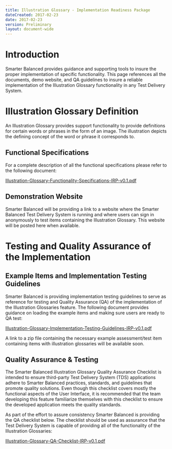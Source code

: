 ```yaml
---
title: Illustration Glossary - Implementation Readiness Package
dateCreated: 2017-02-23
date: 2017-02-23
version: Preliminary
layout: document-wide
---
```


# Introduction

Smarter Balanced provides guidance and supporting tools to insure the proper implementation of specific functionality.  This page references all the documents, demo website, and QA guidelines to insure a reliable implementation of the Illustration Glossary functionality in any Test Delivery System.

# Illustration Glossary Definition

An Illustration Glossary provides support functionality to provide definitions for certain words or phrases in the form of an image.  The illustration depicts the defining concept of the word or phrase it corresponds to.

## Functional Specifications
 
For a complete description of all the functional specifications please refer to the following document:

[Illustration-Glossary-Functionality-Specifications-IRP-v0.1.pdf](http://www.smarterapp.org/documents/Illustration-Glossary-Functionality-Specifications-IRP-v0.1.pdf)

## Demonstration Website

Smarter Balanced will be providing a link to a website where the Smarter Balanced Test Delivery System is running and where users can sign in anonymously to test items containing the Illustration Glossary. This website will be posted here when available.

# Testing and Quality Assurance of the Implementation

## Example Items and Implementation Testing Guidelines

Smarter Balanced is providing implementation testing guidelines to serve as reference for testing and Quality Assurance (QA) of the implementation of the Illustration Glossaries feature.  The following document provides guidance on loading the example items and making sure users are ready to QA test:

[Illustration-Glossary-Implementation-Testing-Guidelines-IRP-v0.1.pdf](http://www.smarterapp.org/documents/Illustration-Glossary-Implementation-Testing-Guidelines-IRP-v0.1.pdf)

A link to a zip file containing the necessary example assessment/test item containing items with illustration glossaries will be available soon.


## Quality Assurance & Testing

The Smarter Balanced Illustration Glossary Quality Assurance Checklist is intended to ensure third-party Test Delivery System (TDS) applications adhere to Smarter Balanced practices, standards, and guidelines that promote quality solutions. Even though this checklist covers mostly the functional aspects of the User Interface, it is recommended that the team developing this feature familiarize themselves with this checklist to ensure the developed application meets the quality standards.  

As part of the effort to assure consistency Smarter Balanced is providing the QA checklist below.  The checklist should be used as assurance that the Test Delivery System is capable of providing all of the functionality of the Illustration Glossaries:

[Illustration-Glossary-QA-Checklist-IRP-v0.1.pdf](http://www.smarterapp.org/documents/Illustration-Glossary-QA-Checklist-IRP-v0.1.pdf)